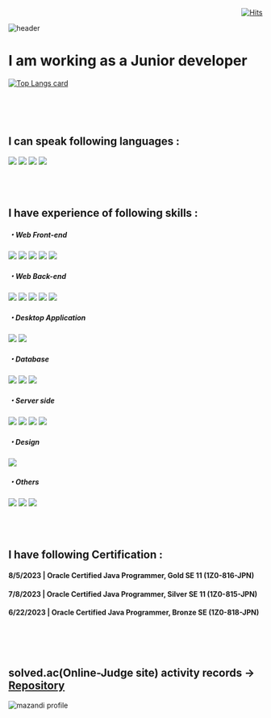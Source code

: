 <!-- Header -->
<div align=right>
  
[![Hits](https://hits.seeyoufarm.com/api/count/incr/badge.svg?url=https%3A%2F%2Fgithub.com%2FLiS2Lim%2F&count_bg=%2379C83D&title_bg=%23555555&icon=&icon_color=%23E7E7E7&title=hits&edge_flat=false)](https://hits.seeyoufarm.com)

</div>

![header](https://capsule-render.vercel.app/api?type=slice&color=gradient&text=Eunchong,&nbsp;LIM)

<h1 > I am working as a Junior developer </h1>

<!-- Chart Display -->
<div align=left>

  <!--[![Top Langs](https://github-readme-stats.vercel.app/api/top-langs?username=LiS2Lim&layout=pie)](https://github.com/anuraghazra/github-readme-stats)-->
  [![Top Langs card](https://github-readme-stats.vercel.app/api/top-langs/?username=LiS2Lim&card_width=550&show_icons=true&theme=radical)](https://github.com/LiS2Lim)
  
</div></br></br></br>

<!-- Languages -->  
<div>
<h2> I can speak following languages :</h2>
  <img src="https://img.shields.io/badge/Korean(Native)-007396?style=for-the-badge&logo=Korean&logoColor=white">
  <img src="https://img.shields.io/badge/Japanese(Fluency)-007396?style=for-the-badge&logo=Japanese&logoColor=white">
  <img src="https://img.shields.io/badge/English(Daily Conversation)-007396?style=for-the-badge&logo=English&logoColor=white">
  <img src="https://img.shields.io/badge/Chinese(Beginner)-007396?style=for-the-badge&logo=Chinese&logoColor=white">
</div></br></br></br>

<!-- Skills -->
<div>
  <h2> I have experience of following skills :</h2>
  <h5> ・Web Front-end</h6>
  <img src="https://img.shields.io/badge/HTML5-E34F26?style=for-the-badge&logo=HTML5&logoColor=white"> 
  <img src="https://img.shields.io/badge/CSS3-1572B6?style=for-the-badge&logo=CSS3&logoColor=white">
  <img src="https://img.shields.io/badge/Bootstrap-1572B6?style=for-the-badge&logo=bootstrap&logoColor=white">
  <img src="https://img.shields.io/badge/JavaScript-F7DF1E?style=for-the-badge&logo=JavaScript&logoColor=white">
  <img src="https://img.shields.io/badge/React-1572B6?style=for-the-badge&logo=react&logoColor=white">
  
  <h5> ・Web Back-end</h6>
  <img src="https://img.shields.io/badge/JAVA-007396?style=for-the-badge&logo=Java&logoColor=white">
  <img src="https://img.shields.io/badge/Spring-6DB33F?style=for-the-badge&logo=Spring&logoColor=white">
  <img src="https://img.shields.io/badge/Python-3776AB?style=for-the-badge&logo=Python&logoColor=white"> 
  <img src="https://img.shields.io/badge/Django-3776AB?style=for-the-badge&logo=django&logoColor=white"> 
  <img src="https://img.shields.io/badge/Nodejs-3776AB?style=for-the-badge&logo=nodedotjs&logoColor=white"> 

  <h5> ・Desktop Application</h6>
  <img src="https://img.shields.io/badge/Csharp-3776AB?style=for-the-badge&logo=csharp&logoColor=white"> 
  <img src="https://img.shields.io/badge/VBA-3776AB?style=for-the-badge&logo=microsoftexcel&logoColor=white"> 
  
  <h5> ・Database</h6>
  <img src="https://img.shields.io/badge/SQLServer-F80000?style=for-the-badge&logo=microsoftsqlserver&logoColor=white"> 
  <img src="https://img.shields.io/badge/PostgreSQL-F80000?style=for-the-badge&logo=postgresql&logoColor=white"> 
  <img src="https://img.shields.io/badge/MariaDB-F80000?style=for-the-badge&logo=mariadb&logoColor=white"> 
  
  <h5> ・Server side</h6>
  <img src="https://img.shields.io/badge/Ubuntu-181717?style=for-the-badge&logo=ubuntu&logoColor=white"> 
  <img src="https://img.shields.io/badge/Docker-181717?style=for-the-badge&logo=docker&logoColor=white"> 
  <img src="https://img.shields.io/badge/Nginx-181717?style=for-the-badge&logo=nginx&logoColor=white"> 
  <img src="https://img.shields.io/badge/Synology-181717?style=for-the-badge&logo=synology&logoColor=white"> 

  <h5> ・Design</h6>
  <img src="https://img.shields.io/badge/figma-181717?style=for-the-badge&logo=figma&logoColor=white"> 
  
  <h5> ・Others</h6>
  <img src="https://img.shields.io/badge/github-181717?style=for-the-badge&logo=github&logoColor=white">
  <img src="https://img.shields.io/badge/trello-181717?style=for-the-badge&logo=trello&logoColor=white"> 
  <img src="https://img.shields.io/badge/notion-181717?style=for-the-badge&logo=notion&logoColor=white"> 
  
</div></br></br></br>

<!-- Certifications -->  
<div>
  <h2> I have following Certification :</h2>
  <h4> 8/5/2023 | Oracle Certified Java Programmer, Gold SE 11 (1Z0-816-JPN) </h4>
  <h4> 7/8/2023 | Oracle Certified Java Programmer, Silver SE 11 (1Z0-815-JPN) </h4>
  <h4> 6/22/2023 | Oracle Certified Java Programmer, Bronze SE (1Z0-818-JPN) </h4>
</div></br></br></br>

<div>
  <h2> solved.ac(Online-Judge site) activity records <span>→ <a href="https://github.com/LiS2Lim/baekjoon-algorithm">Repository</a></span></h2>
  
  ![mazandi profile](http://mazandi.herokuapp.com/api?handle=s2alua&theme=dark)

  
</div>
